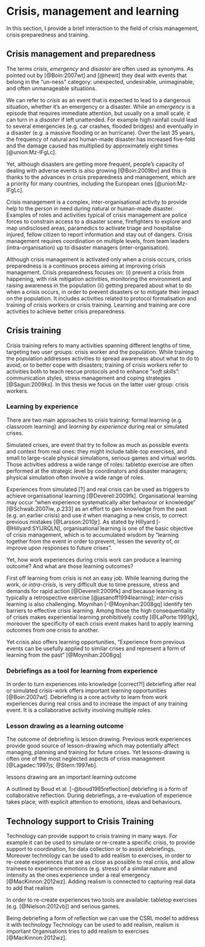 # Crisis, management and learning

In this section, I provide a brief interaction to the field of crisis management, crisis preparedness and training.

## Crisis management and preparedness

The terms *crisis*, *emergency* and *disaster* are often used as synonyms. As pointed out by [@Boin:2007wt] and [@hewit] they deal with events that belong in the “un-ness” category: unexpected, undesirable, unimaginable, and often unmanageable situations. 

We can refer to *crisis* as an event that is expected to lead to a dangerous situation, whether it’s an emergency or a disaster. While an *emergency* is a episode that requires immediate attention, but usually on a small scale, it can turn in a *disaster* if left unattended. For example high rainfall could lead to several emergencies (e.g. car crashes, flooded bridges) and eventually in a disaster (e.g. a massive flooding or an hurricane). Over the last 35 years, the frequency of natural and human-made disaster has increased five-fold and the damage caused has multiplied by approximately eight times [@union:Mz-lFgLc]. 

Yet, although disasters are getting more frequent, people’s capacity of dealing with adverse events is also growing [@Boin:2009bv] and this is thanks to the advances in crisis preparedness and management, which are a priority for many countries, including the European ones [@union:Mz-lFgLc].   

Crisis management is a complex, inter-organisational activity to provide help to the person in need during natural or human-made disaster. Examples of roles and activities typical of crisis management are police forces to constrain access to a disaster scene, firefighters to explore and map undisclosed areas, paramedics to activate triage and hospitalise injured, fellow citizen to report information and stay out of dangers. Crisis management requires coordination on multiple levels, from team leaders (intra-organisation) up to disaster managers (inter-organisation).    

Although crisis management is activated only when a crisis occurs, crisis preparedness is a continuos process aiming at improving crisis management. Crisis preparedness focuses on:
(i) prevent a crisis from happening, with risk mitigation activities, monitoring the environment and raising awareness in the population
(ii) getting prepared about what to do when a crisis occurs, in order to prevent disasters or to mitigate their impact on the population. It includes activities related to protocol formalisation and training of crisis workers or crisis training.  Learning and training are core activities to achieve better  crisis preparedness.

## Crisis training

Crisis training refers to many activities spanning different lengths of time, targeting two user groups: crisis worker and the population. While training the population addresses activities to spread awareness about what to do to avoid, or to better cope with disasters; training of crisis workers refer to activities both to teach rescue protocols and to enhance “*soft skills*”: communication styles, stress management and coping strategies [@Sagun:2009ks]. In this thesis we focus on the latter user group: crisis workers.

### Learning by experience

There are two main approaches to crisis training: formal learning (e.g. classroom learning) and *learning by experience* during real or simulated crises.

Simulated crises, are event that try to follow as much as possible events and context from real ones: they might include table-top exercises, and small to large-scale physical simulations, serious games and virtual worlds. Those activities address a wide range of roles: tabletop exercise are often performed at the strategic level by coordinators and disaster managers; physical simulation often involve a wide range of roles. 

Experiences from simulated [?] and real crisis can be used as triggers to achieve organisational learning [@Deverell:2009fk]. Organisational learning may occur “when experience systematically alter behaviour or knowledge” [@Schwab:2007iw, p.233] as an effort to gain knowledge from the past (e.g. an earlier crisis) and use it when managing a new crisis, to correct previous mistakes [@Larsson:2010jr]. As stated by Hillyard [-@Hillyard:SYlJRQLN], organisational learning is one of the basic objective of crisis management, which is to accumulated wisdom by “learning together from the event in order to prevent, lessen the severity of, or improve upon responses to future crises”.

Yet, how work experiences during crisis work can produce a learning outcome? And what are those learning outcomes?

First off learning from crisis is not an easy job. While learning during the work, or *intra-crisis*, is very difficult due to time pressure, stress and demands for rapid action [@Deverell:2009fk] and because learning is typically a retrospective exercise [@jasanoff1994learning]; *inter-crisis* learning is also challenging. Moynihan [-@Moynihan:2008gq] identify ten barriers to effective crisis learning. Among those the high consequentiality of crises makes experiential learning prohibitively costly [@LaPorte:1991gk], moreover the specificity of each crisis event makes hard to apply learning outcomes from one crisis to another.

Yet crisis also offers learning opportunities, “Experience from previous events can be usefully applied to similar crises and represent a form of learning from the past” [@Moynihan:2008gq]     

### Debriefings as a tool for learning from experience 

In order to turn experiences into knowledge [correct?!] debriefing after real or simulated crisis-work offers important learning opportunities [@Boin:2007wt]. Debriefing is a core activity to learn from work experiences during real crisis and to increase the impact of any training event. It is a collaborative activity involving multiple roles. 

### Lesson drawing as a learning outcome

The outcome of debriefing is lesson drawing. Previous work experiences provide good source of lesson-drawing which may potentially affect managing, planning and training for future crises. Yet lessons-drawing is often one of the most neglected aspects of crisis management [@Lagadec:1997js; @Stern:1997eb].

lessons drawing are an important learning outcome

A outlined by Boud et al. [-@boud1985reflection] debriefing is a form of collaborative reflection. During debriefings, a re-evaluation of experience takes place, with explicit attention to emotions, ideas and behaviours. 

## Technology support to Crisis Training

Technology can provide support to crisis training in many ways. For example it can be used to simulate or re-create a specific crisis, to provide support to coordination, for data collection or to assist debriefings. Moreover technology can be used to add realism to exercises, in order to re-create experiences that are as close as possible to real crisis, and allow trainees to experience emotions (e.g. stress) of a similar nature and intensity as the ones experience under a real emergency [@MacKinnon:2012wz]. Adding realism is connected to capturing real data to add that realism

In order to re-create experiences two tools are available: tabletop exercises (e.g. [@Nielson:2012vb]) and serious games.

Being debriefing a form of reflection we can use the CSRL model to address it with technology
Technology can be used to add realism, realism is important
Organisations tries to add realism to exercises [@MacKinnon:2012wz].
